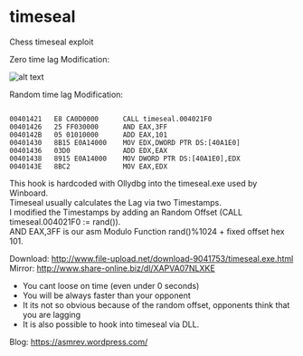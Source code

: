 # timeseal
Chess timeseal exploit

Zero time lag Modification:

![alt text](https://asmrev.files.wordpress.com/2014/06/untitled-12.jpg?w=855 )


Random time lag Modification: 
<pre><code>
00401421   E8 CA0D0000      CALL timeseal.004021F0  
00401426   25 FF030000      AND EAX,3FF  
0040142B   05 01010000      ADD EAX,101  
00401430   8B15 E0A14000    MOV EDX,DWORD PTR DS:[40A1E0]  
00401436   03D0             ADD EDX,EAX  
00401438   8915 E0A14000    MOV DWORD PTR DS:[40A1E0],EDX  
0040143E   8BC2             MOV EAX,EDX  
</code></pre>


This hook is hardcoded with Ollydbg into the timeseal.exe used by Winboard.  
Timeseal usually calculates the Lag via two Timestamps.  
I modified the Timestamps by adding an Random Offset (CALL timeseal.004021F0 := rand()).  
AND EAX,3FF is our asm Modulo Function rand()%1024 + fixed offset hex 101.  

Download: http://www.file-upload.net/download-9041753/timeseal.exe.html  
Mirror: http://www.share-online.biz/dl/XAPVA07NLXKE  

* You cant loose on time (even under 0 seconds)
* You will be always faster than your opponent
* It its not so obvious because of the random offset, opponents think that you are lagging
* It is also possible to hook into timeseal via DLL.

Blog: https://asmrev.wordpress.com/

